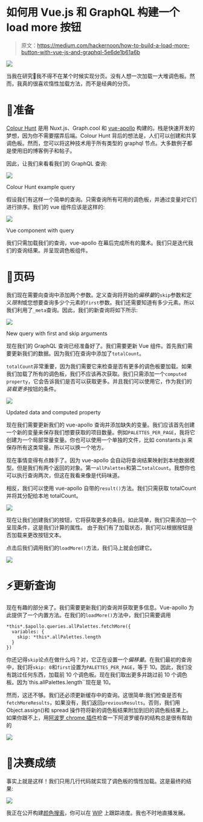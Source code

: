 # 如何用 Vue.js 和 GraphQL 构建一个 load more 按钮

> 原文：<https://medium.com/hackernoon/how-to-build-a-load-more-button-with-vue-js-and-graphql-5e6de1b61a6b>

![](img/7ae724795f31c597fee3df53ff320d51.png)

当我在研究🎨我不得不在某个时候实现分页。没有人想一次加载一大堆调色板。然而，我真的很喜欢惰性加载方法，而不是经典的分页。

# 💪准备

[Colour Hunt](https://www.colourhunt.com) 是用 Nuxt.js、Graph.cool 和 [vue-apollo](https://github.com/Akryum/vue-apollo) 构建的。栈是快速开发的梦想，因为你不需要摆弄后端。Colour Hunt 背后的想法是，人们可以创建和共享调色板。然而，您可以将这种技术用于所有类型的 graphql 节点。大多数例子都是使用旧的博客例子和帖子。

因此，让我们来看看我们的 GraphQL 查询:

![](img/0c990d615439fe1c36e4f488b32c3d65.png)

Colour Hunt example query

假设我们有这样一个简单的查询。只需查询所有可用的调色板，并通过变量对它们进行排序。我们的 vue 组件应该是这样的:

![](img/088ddb7916638a2ac3ff69da304850d8.png)

Vue component with query

我们只需加载我们的查询，vue-apollo 在幕后完成所有的魔术。我们只是迭代我们的查询结果。并呈现调色板组件。

# 📝页码

我们现在需要向查询中添加两个参数。定义查询将开始的*偏移量*的`skip`参数和定义*限制*或您想要查询多少个元素的`first`参数。我们还需要知道有多少元素。所以我们利用了`_meta`查询。因此，我们的新查询将如下所示:

![](img/51c449202b1341f96cd5bf26fb9e50ac.png)

New query with first and skip arguments

现在我们的 GraphQL 查询已经准备好了。我们需要更新 Vue 组件。首先我们需要更新我们的数据。因为我们在查询中添加了`totalCount`。

`totalCount`非常重要，因为我们需要它来检查是否有更多的调色板要加载。如果我们加载了所有的调色板，我们不应该再次获取。我们只需添加一个`computed property`，它会告诉我们是否可以获取更多。并且我们可以使用它，作为我们的*装载更多*按钮的条件。

![](img/77271cda0d407a9e121692e0c7c13ca8.png)

Updated data and computed property

现在我们需要更新我们的 vue-apollo 查询并添加缺失的变量。我们应该首先创建一个新的变量来保存我们想要获取的项目数量。例如`PALETTES_PER_PAGE`，我将它创建为一个局部常量变量。你也可以使用一个单独的文件，比如 constants.js 来保存所有这类常量。所以可以换一个地方。

现在事情变得有点棘手了。因为 vue-apollo 会自动将查询结果映射到本地数据模型。但是我们有两个返回的对象。第一`allPalettes`和第二`totalCount`。我想你也可以执行查询两次，但这在我看来像是代码味道。

相反，我们可以使用 vue-apollo 自带的`result()`方法。我们只需获取 totalCount 并将其分配给本地 totalCount。

![](img/eb3070d4753ff21923d5ecbf43b73379.png)

现在让我们创建我们的按钮，它将获取更多的条目。如此简单，我们只需添加一个呈现条件，这是我们计算的属性。
由于我们有了加载状态，我们可以根据按钮是否加载来更改按钮文本。

点击后我们调用我们的`loadMore()`方法，我们马上就会创建它。

![](img/b8aab63141eb5852658e8d58977b1431.png)

# ⚡️更新查询

现在有趣的部分来了。我们需要更新我们的查询并获取更多信息。Vue-apollo 为此提供了一个内置方法。在我们的`loadMore()`方法中，我们只需要调用

```
*this*.$apollo.queries.allPalettes.fetchMore({
  variables: {
    skip: *this*.allPalettes.length
  }
})
```

你还记得`skip`论点在做什么吗？对，它正在设置一个*偏移量*。在我们最初的查询中，我们将`skip: 0`和`first`设置为`PALETTES_PER_PAGE`，等于 10。因此，我们没有跳过任何东西，加载前 10 个调色板。现在我们取出更多并跳过前 10 个调色板。因为`this.allPalettes.length``现在是 10。

然而，这还不够。我们还必须更新缓存中的查询。这很简单:我们检查是否有`fetchMoreResults`，如果没有，我们返回`previousResults`。否则，我们用 Object.assign()和 spread 操作符将新的调色板结果附加到旧的调色板结果上。如果你跟不上，用[阿波罗 chrome 插件](https://chrome.google.com/webstore/detail/apollo-client-developer-t/jdkknkkbebbapilgoeccciglkfbmbnfm)检查一下阿波罗缓存的结构总是很有帮助的

![](img/a1ee49fa1526cc25953d8cdf5fbff917.png)

# 🎉决赛成绩

事实上就是这样！我们只用几行代码就实现了调色板的惰性加载。这是最终的结果:

![](img/2ad455aa8a4cd3e92a97dcb270e65752.png)

我正在公开构建[颜色搜索](https://www.colourhunt.com/)，你可以在 [WIP](https://wip.chat/products/880) 上跟踪进度。我也不时地直播发展。